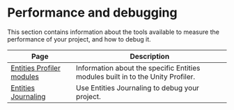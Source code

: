 # Performance and debugging

This section contains information about the tools available to measure the performance of your project, and how to debug it.

|**Page**|**Description**|
|---|---|
|[Entities Profiler modules](profiler-modules-entities.md)|Information about the specific Entities modules built in to the Unity Profiler.|
|[Entities Journaling](entities-journaling.md)|Use Entities Journaling to debug your project.|